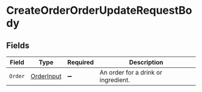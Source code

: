 # CreateOrderOrderUpdateRequestBody


## Fields

| Field                                               | Type                                                | Required                                            | Description                                         |
| --------------------------------------------------- | --------------------------------------------------- | --------------------------------------------------- | --------------------------------------------------- |
| `Order`                                             | [OrderInput](../../Models/Components/OrderInput.md) | :heavy_minus_sign:                                  | An order for a drink or ingredient.                 |